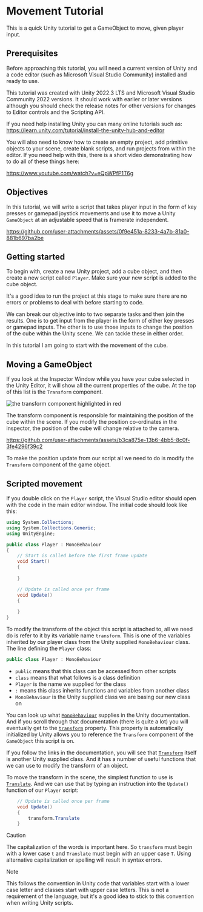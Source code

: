 # Movement Tutorial

This is a quick Unity tutorial to get a GameObject to move, given player input.

## Prerequisites

Before approaching this tutorial, you will need a current version of Unity and a code editor (such as Microsoft Visual Studio Community) installed and ready to use.

This tutorial was created with Unity 2022.3 LTS and Microsoft Visual Studio Community 2022 versions. It should work with earlier or later versions although you should check the release notes for other versions for changes to Editor controls and the Scripting API.

If you need help installing Unity you can many online tutorials such as:
https://learn.unity.com/tutorial/install-the-unity-hub-and-editor

You will also need to know how to create an empty project, add primitive objects to your scene, create blank scripts, and run projects from within the editor. If you need help with this, there is a short video demonstrating how to do all of these things here: 

https://www.youtube.com/watch?v=eQpWPfP1T6g


## Objectives

In this tutorial, we will write a script that takes player input in the form of key presses or gamepad joystick movements and use it to move a Unity `GameObject` at an adjustable speed that is framerate independent.

https://github.com/user-attachments/assets/0f9e451a-8233-4a7b-81a0-881b697ba2be

## Getting started

To begin with, create a new Unity project, add a cube object, and then create a new script called `Player`. Make sure your new script is added to the cube object.

It's a good idea to run the project at this stage to make sure there are no errors or problems to deal with before starting to code.

We can break our objective into to two separate tasks and then join the results. One is to get input from the player in the form of either key presses or gamepad inputs. The other is to use those inputs to change the position of the cube within the Unity scene. We can tackle these in either order.

In this tutorial I am going to start with the movement of the cube.

## Moving a GameObject

If you look at the Inspector Window while you have your cube selected in the Unity Editor, it will show all the current properties of the cube. At the top of this list is the `Transform` component.

![the transform component highlighted in red](https://github.com/user-attachments/assets/ffdfb178-94f7-4b82-a33d-1d5ec4aee6c4)

The transform component is responsible for maintaining the position of the cube within the scene. If you modify the position co-ordinates in the inspector, the position of the cube will change relative to the camera.

https://github.com/user-attachments/assets/b3ca875e-13b6-4bb5-8c0f-3fe4296f39c2

To make the position update from our script all we need to do is modify the `Transform` component of the game object.

## Scripted movement

If you double click on the `Player` script, the Visual Studio editor should open with the code in the main editor window. The initial code should look like this:

```cs
using System.Collections;
using System.Collections.Generic;
using UnityEngine;

public class Player : MonoBehaviour
{
    // Start is called before the first frame update
    void Start()
    {
        
    }

    // Update is called once per frame
    void Update()
    {
        
    }
}
```

To modify the transform of the object this script is attached to, all we need do is refer to it by its variable name `transform`. This is one of the variables inherited by our player class from the Unity supplied `MonoBehaviour` class. The line defining the `Player` class:

```cs
public class Player : MonoBehaviour
```

- `public` means that this class can be accessed from other scripts
- `class` means that what follows is a class definition
- `Player` is the name we supplied for the class
- `:` means this class inherits functions and variables from another class
- `MonoBehaviour` is the Unity supplied class we are basing our new class on

You can look up what [`MonoBehaviour`](https://docs.unity3d.com/2022.3/Documentation/ScriptReference/MonoBehaviour.html) supplies in the Unity documentation. And if you scroll through that documentation (there is quite a lot) you will eventually get to the [`transform`](https://docs.unity3d.com/2022.3/Documentation/ScriptReference/Component-transform.html) property. This property is automatically initialized by Unity allows you to reference the `Transform` component of the `GameObject` this script is on.

If you follow the links in the documentation, you will see that [`Transform`](https://docs.unity3d.com/2022.3/Documentation/ScriptReference/Transform.html) itself is another Unity supplied class. And it has a number of useful functions that we can use to modify the transform of an object.

To move the transform in the scene, the simplest function to use is [`Translate`](https://docs.unity3d.com/2022.3/Documentation/ScriptReference/Transform.Translate.html). And we can use that by typing an instruction into the `Update()` function of our `Player` script:

```cs
    // Update is called once per frame
    void Update()
    {
        transform.Translate
    }
```

> [!CAUTION]
> The capitalization of the words is important here. So `transform` must begin with a lower case `t` and `Translate` must begin with an upper case `T`. Using alternative capitalization or spelling will result in syntax errors.

> [!NOTE]
> This follows the convention in Unity code that variables start with a lower case letter and classes start with upper case letters. This is not a requirement of the language, but it's a good idea to stick to this convention when writing Unity scripts.
